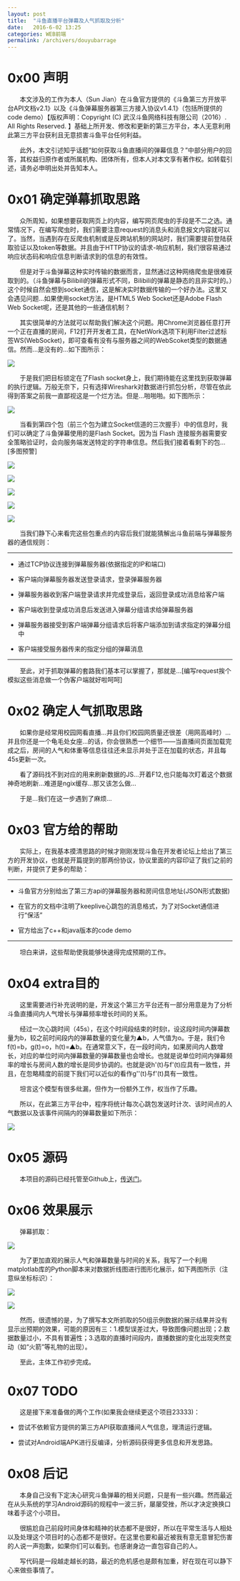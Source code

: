 ```yaml
---
layout: post
title:  "斗鱼直播平台弹幕及人气抓取及分析"
date:   2016-6-02 13:25
categories: WEB前端
permalink: /archivers/douyubarrage
---
```


# 0x00 声明

&#160; &#160; &#160; &#160;本文涉及的工作为本人（Sun Jian）在斗鱼官方提供的《斗鱼第三方开放平台API文档v2.1》以及《斗鱼弹幕服务器第三方接入协议v1.4.1》（包括所提供的code demo）【版权声明：Copyright (C) 武汉斗鱼网络科技有限公司（2016）. All Rights Reserved.
】基础上所开发、修改和更新的第三方平台，本人无意利用此第三方平台获利且无意损害斗鱼平台任何利益。

&#160; &#160; &#160; &#160;此外，本文引述知乎话题“如何获取斗鱼直播间的弹幕信息？”中部分用户的回答，其权益归原作者或所属机构、团体所有，但本人对本文享有著作权。如转载引述，请务必申明出处并告知本人。

# 0x01 确定弹幕抓取思路

&#160; &#160; &#160; &#160;众所周知，如果想要获取网页上的内容，编写网页爬虫的手段是不二之选。通常情况下，在编写爬虫时，我们需要注意request的消息头和消息报文内容就可以了。当然，当遇到存在反爬虫机制或是反跨站机制的网站时，我们需要提前登陆获取验证以及token等数据。并且由于HTTP协议的请求-响应机制，我们很容易通过响应状态码和响应信息判断请求到的信息的有效性。

&#160; &#160; &#160; &#160;但是对于斗鱼弹幕这种实时传输的数据而言，显然通过这种网络爬虫是很难获取到的。（斗鱼弹幕与Bilibili的弹幕形式不同，Bilibili的弹幕是静态的且非实时的。）这个时候自然会想到socket通信，这是解决实时数据传输的一个好办法。这里又会遇见问题...如果使用socket方法，是HTML5 Web Socket还是Adobe Flash Web Socket呢，还是其他的一些通信机制？

&#160; &#160; &#160; &#160;其实很简单的方法就可以帮助我们解决这个问题。用Chrome浏览器任意打开一个正在直播的房间，F12打开开发者工具，在NetWork选项下利用Filter过滤标签WS(WebSocket)，即可查看有没有与服务器之间的WebScoket类型的数据通信。然而...是没有的...如下图所示：

<p><img src="/img/dybarr0.png" /></p>

&#160; &#160; &#160; &#160;于是我们把目标锁定在了Flash socket身上，我们期待能在这里找到获取弹幕的执行逻辑。万般无奈下，只有选择Wireshark对数据进行抓包分析，尽管在依此得到答案之前我一直鄙视这是一个烂方法。但是...啪啪啪。如下图所示：

<p><img src="/img/dybarr1.png" /></p>

&#160; &#160; &#160; &#160;当看到第四个包（前三个包为建立Socket信道的三次握手）中的<policy-file-request/>信息时，我们可以确定了斗鱼弹幕使用的是Flash Socket。因为当 Flash 连接服务器需要安全策略验证时，会向服务端发送特定的字符串信息<policy-file-request/>。然后我们接着看剩下的包...[多图预警]

<p><img src="/img/dybarr2.png" /></p>
<p><img src="/img/dybarr3.png" /></p>
<p><img src="/img/dybarr4.png" /></p>
<p><img src="/img/dybarr5.png" /></p>
<p><img src="/img/dybarr6.png" /></p>

&#160; &#160; &#160; &#160;当我们静下心来看完这些包重点的内容后我们就能猜解出斗鱼前端与弹幕服务器的通信规则：

*****

+ 通过TCP协议连接到弹幕服务器(依据指定的IP和端口)

+ 客户端向弹幕服务器发送登录请求，登录弹幕服务器

+ 弹幕服务器收到客户端登录请求并完成登录后，返回登录成功消息给客户端

+ 客户端收到登录成功消息后发送进入弹幕分组请求给弹幕服务器

+ 弹幕服务器接受到客户端弹幕分组请求后将客户端添加到请求指定的弹幕分组中 

+ 客户端接受服务器传来的指定分组的弹幕消息

*****

&#160; &#160; &#160; &#160;至此，对于抓取弹幕的套路我们基本可以掌握了，那就是...[编写request挨个模拟这些消息做一个伪客户端就好啦呵呵]

# 0x02 确定人气抓取思路

&#160; &#160; &#160; &#160;如果你是经常用校园网看直播...并且你们校园网质量还很差（用网高峰时）...并且你还是一个龟毛处女座...的话，你会很熟悉一个细节——当直播间页面加载完成之后，房间的人气和体重等信息往往还未显示并处于正在加载的状态，并且每45s更新一次。

&#160; &#160; &#160; &#160;看了源码找不到对应的用来刷新数据的JS...开着F12,也只能每次盯着这个数据神奇地刷新...难道是ngix缓存...那又该怎么做...

&#160; &#160; &#160; &#160;于是...我们在这一步遇到了麻烦...

# 0x03 官方给的帮助

&#160; &#160; &#160; &#160;实际上，在我基本摸清思路的时候才刚刚发现斗鱼在开发者论坛上给出了第三方的开发协议，也就是开篇提到的那两份协议，协议里面的内容印证了我们之前的判断，并提供了更多的帮助：

*****

+ 斗鱼官方分别给出了第三方api的弹幕服务器和房间信息地址(JSON形式数据)

+ 在官方的文档中注明了keeplive心跳包的消息格式，为了对Socket通信进行“保活”

+ 官方给出了c++和java版本的code demo

*****

&#160; &#160; &#160; &#160;坦白来讲，这些帮助使我能够快速得完成预期的工作。

# 0x04 extra目的

&#160; &#160; &#160; &#160;这里需要进行补充说明的是，开发这个第三方平台还有一部分用意是为了分析斗鱼直播间内人气增长与弹幕频率增长时间的关系。

&#160; &#160; &#160; &#160;经过一次心跳时间（45s），在这个时间段结束的时刻t，设这段时间内弹幕数量为b，较之前时间段内的弹幕数量的变化量为▲b，人气值为o。于是，我们令f(t)=b，g(t)=o，h(t)=▲b。在通常意义下，在一段时间内，如果房间内人数增长，对应的单位时间内弹幕数量的弹幕数量也会增长。也就是说单位时间内弹幕频率的增长与房间人数的增长是同步协调的。也就是说h'(t)与f'(t)应具有一致性，并且，在忽略精度的前提下我们可以近似的看作g''(t)与f'(t)具有一致性。

&#160; &#160; &#160; &#160;坦言这个模型有很多纰漏，但作为一份额外工作，权当作了乐趣。

&#160; &#160; &#160; &#160;所以，在此第三方平台中，程序将统计每次心跳包发送时计次、该时间点的人气数据以及该事件间隔内的弹幕数量如下所示：

<p><img src="/img/dybarr7.png" /></p>

# 0x05 源码

&#160; &#160; &#160; &#160;本项目的源码已经托管至Github上，[传送门](https://github.com/SpireCat/Get_Douyu_Danmu/tree/master)。

# 0x06 效果展示

&#160; &#160; &#160; &#160;弹幕抓取：

<p><img src="/img/dybarr8.png" /></p>

&#160; &#160; &#160; &#160;为了更加直观的展示人气和弹幕数量与时间的关系，我写了一个利用matplotlab库的Python脚本来对数据折线图进行图形化展示，如下两图所示（注意纵坐标标识）：

<p><img src="/img/dybarr9.png" /></p>

<p><img src="/img/dybarr10.png" /></p>

&#160; &#160; &#160; &#160;然而，很遗憾的是，为了撰写本文所抓取的50组示例数据的展示结果并没有显示出预期的效果，可能的原因有三：1.模型误差过大，导致图像问题出现；2.数据数量过小，不具有普遍性；3.选取的直播时间段内，直播数据的变化出现突然变动（如“火箭”等礼物的出现）。

&#160; &#160; &#160; &#160;至此，主体工作初步完成。

# 0x07 TODO

&#160; &#160; &#160; &#160;这是接下来准备做的两个工作(如果我会继续更这个项目23333)：

+ 尝试不依赖官方提供的第三方API获取直播间人气信息，理清运行逻辑。

+ 尝试对Android端APK进行反编译，分析源码获得更多信息和开发思路。

# 0x08 后记

&#160; &#160; &#160; &#160;本身自己没有下定决心研究斗鱼弹幕的相关问题，只是有一些兴趣。然而最近在从头系统的学习Android源码的规程中一波三折，屡屡受挫，所以才决定换换口味着手这个小项目。

&#160; &#160; &#160; &#160;很尴尬自己前段时间身体和精神的状态都不是很好，所以在平常生活与人相处以及处理这个项目时的心态都不是很好。在这里也要和最近被我有意无意冒犯伤害的人说一声抱歉，如果你们可以看到。也感谢身边一直包容自己的人。

&#160; &#160; &#160; &#160;写代码是一段越走越长的路，最近的危机感也是颇有加重，好在现在可以静下心来做些事情了。